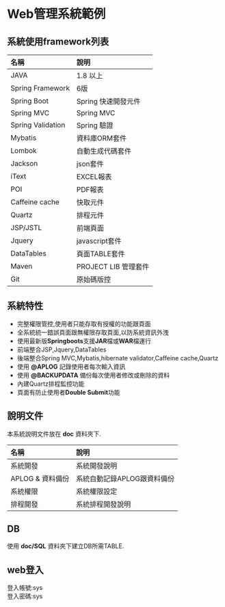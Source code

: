 # Web管理系統範例

## 系統使用framework列表

| 名稱                | 說明               |
|:------------------|:-----------------|
| JAVA              | 1.8 以上           |
| Spring Framework  | 6版               |
| Spring Boot       | Spring 快速開發元件    |
| Spring MVC        | Spring MVC       |
| Spring Validation | Spring 驗證        |
| Mybatis           | 資料庫ORM套件         |
| Lombok            | 自動生成代碼套件         |
| Jackson           | json套件           |
| iText             | EXCEL報表          |
| POI               | PDF報表            |
| Caffeine cache    | 快取元件             |
| Quartz            | 排程元件             |
| JSP/JSTL          | 前端頁面             |
| Jquery            | javascript套件     |
| DataTables        | 頁面TABLE套件        |
| Maven             | PROJECT LIB 管理套件 |
| Git               | 原始碼版控            |

## 系統特性

- 完整權限管控,使用者只能存取有授權的功能跟頁面
- 全系統統一錯誤頁面跟無權限存取頁面,以防系統資訊外洩
- 使用最新版**Springboots**支援**JAR**檔或**WAR**檔運行
- 前端整合JSP,Jquery,DataTables
- 後端整合Spring MVC,Mybatis,hibernate validator,Caffeine cache,Quartz
- 使用 **@APLOG** 記錄使用者每次輸入資訊
- 使用 **@BACKUPDATA** 備份每次使用者修改或刪除的資料
- 內建Quartz排程監控功能
- 頁面有防止使用者**Double Submit**功能


## 說明文件

本系統說明文件放在 **doc** 資料夾下.

| 名稱            | 說明               |
|:--------------|:-----------------|
| 系統開發          | 系統開發說明           |
| APLOG & 資料備份  | 系統自動記錄APLOG跟資料備份 |
| 系統權限          | 系統權限設定           |
| 排程開發          | 系統排程開發說明         |

## DB 
使用 **doc/SQL** 資料夾下建立DB所需TABLE.

## web登入
登入帳號:sys <br>
登入密碼:sys <br>